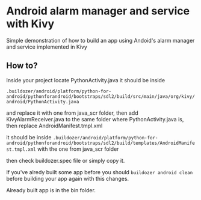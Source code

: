 # Android alarm manager and service with Kivy

Simple demonstration of how to build an app using Andoid's alarm manager and service implemented in Kivy

## How to?

Inside your project locate PythonActivity.java it should be inside

```.buildozer/android/platform/python-for-android/pythonforandroid/bootstraps/sdl2/build/src/main/java/org/kivy/android/PythonActivity.java```

and replace it with one from java_scr folder, then add KivyAlarmReceiver.java to the same folder where PythonActivity.java is, then replace AndroidManifest.tmpl.xml 

it should be inside ```.buildozer/android/platform/python-for-android/pythonforandroid/bootstraps/sdl2/build/templates/AndroidManifest.tmpl.xml``` with the one from java_scr folder

then check buildozer.spec file or simply copy it.

If you've alredy built some app before you should ```buildozer android clean``` before building your app again with this changes.

Already built app is in the bin folder.
